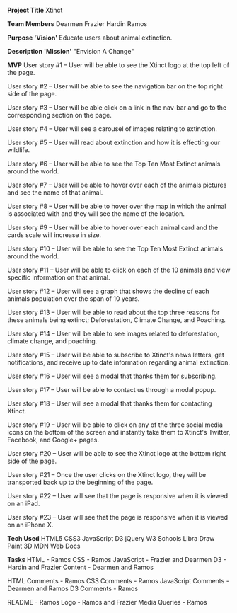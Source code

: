 **Project Title**
Xtinct


**Team Members**
Dearmen
Frazier
Hardin
Ramos


**Purpose 'Vision'**
Educate users about animal extinction.

**Description 'Mission'**
"Envision A Change"


**MVP**
User story #1   –   User will be able to see the Xtinct logo at the top left of the page. 

User story #2   –   User will be able to see the navigation bar on the top right side of the page.

User story #3   –   User will be able click on a link in the nav-bar and go to the corresponding section on the page.

User story #4   –   User will see a carousel of images relating to extinction.

User story #5   –   User will read about extinction and how it is effecting our wildlife.

User story #6   –   User will be able to see the Top Ten Most Extinct animals around the world.

User story #7   –   User will be able to hover over each of the animals pictures and see the name of that animal.

User story #8   –   User will be able to hover over the map in which the animal is associated with and they will see the name of the location.

User story #9   –   User will be able to hover over each animal card and the cards scale will increase in size.

User story #10   –   User will be able to see the Top Ten Most Extinct animals around the world.

User story #11   –   User will be able to click on each of the 10 animals and view specific information on that animal.

User story #12   –   User will see a graph that shows the decline of each animals population over the span of 10 years.

User story #13   –   User will be able to read about the top three reasons for these animals being extinct; Deforestation, Climate Change, and Poaching.

User story #14  –   User will be able to see images related to deforestation, climate change, and poaching.

User story #15  –   User will be able to subscribe to Xtinct's news letters, get notifications, and receive up to date information regarding animal extinction.

User story #16  –   User will see a modal that thanks them for subscribing.

User story #17  –   User will be able to contact us through a modal popup.

User story #18  –   User will see a modal that thanks them for contacting Xtinct.

User story #19  –   User will be able to click on any of the three social media icons on the bottom of the screen and instantly take them to Xtinct's Twitter, Facebook, and Google+ pages.

User story #20  –   User will be able to see the Xtinct logo at the bottom right side of the page.

User story #21  –   Once the user clicks on the Xtinct logo, they will be transported back up to the beginning of the page.

User story #22  –   User will see that the page is responsive when it is viewed on an iPad.

User story #23  –   User will see that the page is responsive when it is viewed on an iPhone X.


**Tech Used**
HTML5
CSS3
JavaScript
D3
jQuery
W3 Schools
Libra Draw
Paint 3D
MDN Web Docs


**Tasks**
HTML - Ramos
CSS - Ramos
JavaScript - Frazier and Dearmen
D3 - Hardin and Frazier
Content - Dearmen and Ramos

HTML Comments - Ramos
CSS Comments - Ramos
JavaScript Comments - Dearmen and Ramos
D3 Comments - Ramos

README - Ramos
Logo - Ramos and Frazier
Media Queries - Ramos